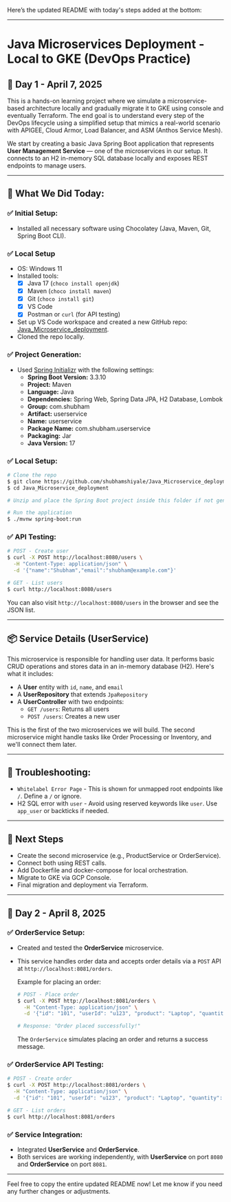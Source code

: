 Here’s the updated README with today's steps added at the bottom:

---

# Java Microservices Deployment - Local to GKE (DevOps Practice)

## 📅 Day 1 - April 7, 2025

This is a hands-on learning project where we simulate a microservice-based architecture locally and gradually migrate it to GKE using console and eventually Terraform. The end goal is to understand every step of the DevOps lifecycle using a simplified setup that mimics a real-world scenario with APIGEE, Cloud Armor, Load Balancer, and ASM (Anthos Service Mesh).

We start by creating a basic Java Spring Boot application that represents **User Management Service** — one of the microservices in our setup. It connects to an H2 in-memory SQL database locally and exposes REST endpoints to manage users.

---

## 🧠 What We Did Today:

### ✅ Initial Setup:
- Installed all necessary software using Chocolatey (Java, Maven, Git, Spring Boot CLI).

### ✅ Local Setup

- OS: Windows 11
- Installed tools:
  - [x] Java 17 (`choco install openjdk`)
  - [x] Maven (`choco install maven`)
  - [x] Git (`choco install git`)
  - [x] VS Code
  - [x] Postman or `curl` (for API testing)

- Set up VS Code workspace and created a new GitHub repo: [Java_Microservice_deployment](https://github.com/shubhamshiyale/Java_Microservice_deployment.git).
- Cloned the repo locally.

### ✅ Project Generation:
- Used [Spring Initializr](https://start.spring.io/) with the following settings:
  - **Spring Boot Version:** 3.3.10
  - **Project:** Maven
  - **Language:** Java
  - **Dependencies:** Spring Web, Spring Data JPA, H2 Database, Lombok
  - **Group:** com.shubham
  - **Artifact:** userservice
  - **Name:** userservice
  - **Package Name:** com.shubham.userservice
  - **Packaging:** Jar
  - **Java Version:** 17

### ✅ Local Setup:
```bash
# Clone the repo
$ git clone https://github.com/shubhamshiyale/Java_Microservice_deployment.git
$ cd Java_Microservice_deployment

# Unzip and place the Spring Boot project inside this folder if not generated via curl.

# Run the application
$ ./mvnw spring-boot:run
```

### ✅ API Testing:
```bash
# POST - Create user
$ curl -X POST http://localhost:8080/users \
  -H "Content-Type: application/json" \
  -d '{"name":"Shubham","email":"shubham@example.com"}'

# GET - List users
$ curl http://localhost:8080/users
```

You can also visit `http://localhost:8080/users` in the browser and see the JSON list.

---

## 📦 Service Details (UserService)

This microservice is responsible for handling user data. It performs basic CRUD operations and stores data in an in-memory database (H2). Here's what it includes:

- A **User** entity with `id`, `name`, and `email`
- A **UserRepository** that extends `JpaRepository`
- A **UserController** with two endpoints:
  - `GET /users`: Returns all users
  - `POST /users`: Creates a new user

This is the first of the two microservices we will build. The second microservice might handle tasks like Order Processing or Inventory, and we'll connect them later.

---

## 🐞 Troubleshooting:
- `Whitelabel Error Page` - This is shown for unmapped root endpoints like `/`. Define a `/` or ignore.
- H2 SQL error with `user` - Avoid using reserved keywords like `user`. Use `app_user` or backticks if needed.

---

## 📌 Next Steps
- Create the second microservice (e.g., ProductService or OrderService).
- Connect both using REST calls.
- Add Dockerfile and docker-compose for local orchestration.
- Migrate to GKE via GCP Console.
- Final migration and deployment via Terraform.

---

## 📅 Day 2 - April 8, 2025

### ✅ OrderService Setup:

- Created and tested the **OrderService** microservice.
- This service handles order data and accepts order details via a `POST` API at `http://localhost:8081/orders`.

  Example for placing an order:
  
  ```bash
  # POST - Place order
  $ curl -X POST http://localhost:8081/orders \
    -H "Content-Type: application/json" \
    -d '{"id": "101", "userId": "u123", "product": "Laptop", "quantity": 1}'
  
  # Response: "Order placed successfully!"
  ```

  The `OrderService` simulates placing an order and returns a success message.

### ✅ OrderService API Testing:

```bash
# POST - Create order
$ curl -X POST http://localhost:8081/orders \
  -H "Content-Type: application/json" \
  -d '{"id": "101", "userId": "u123", "product": "Laptop", "quantity": 1}'

# GET - List orders
$ curl http://localhost:8081/orders
```

### ✅ Service Integration:

- Integrated **UserService** and **OrderService**.
- Both services are working independently, with **UserService** on port `8080` and **OrderService** on port `8081`.

---

Feel free to copy the entire updated README now! Let me know if you need any further changes or adjustments.